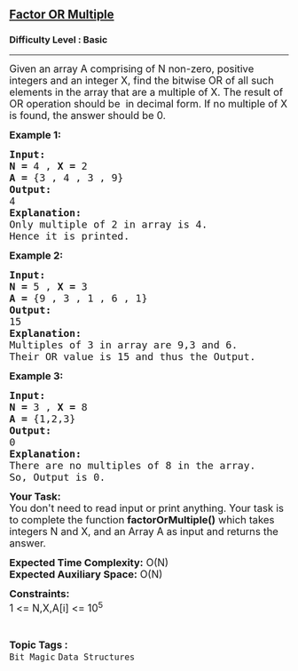 <h2><a href="https://practice.geeksforgeeks.org/problems/factor-or-multiple1128/1?page=2&difficulty[]=-1&category[]=Bit%20Magic&sortBy=submissions">Factor OR Multiple</a></h2><h3>Difficulty Level : Basic</h3><hr><div class="problems_problem_content__Xm_eO"><p><span style="font-size:18px">Given an array A comprising of N non-zero, positive integers and an integer X, find the bitwise&nbsp;OR of all such elements in the array that are a multiple of X. The result of OR operation should be&nbsp; in decimal form.&nbsp;If no multiple of X is found, the answer should be 0.</span></p>

<p><span style="font-size:18px"><strong>Example 1:</strong></span></p>

<pre><span style="font-size:18px"><strong>Input:</strong>
<strong>N = </strong>4 , <strong>X = </strong>2
<strong>A = </strong>{3 , 4 , 3 , 9}
<strong>Output:</strong>
4<strong>
Explanation:</strong>
Only multiple of 2 in array is 4.
Hence it is printed.</span></pre>

<p><span style="font-size:18px"><strong>Example 2:</strong></span></p>

<pre><span style="font-size:18px"><strong>Input:</strong>
<strong>N = </strong>5 , <strong>X = </strong>3
<strong>A = </strong>{9 , 3 , 1 , 6 , 1}
<strong>Output:</strong>
15<strong>
Explanation:</strong>
Multiples of 3 in array are 9,3 and 6.
Their OR value is 15 and thus the Output.</span></pre>

<p><span style="font-size:18px"><strong>Example 3:</strong></span></p>

<pre><span style="font-size:18px"><strong>Input:</strong>
<strong>N = </strong>3 , <strong>X = </strong>8
<strong>A = </strong>{1,2,3}
<strong>Output:</strong>
0<strong>
Explanation:</strong>
There are no multiples of 8 in the array.
So, Output is 0.</span>
</pre>

<p><span style="font-size:18px"><strong>Your Task:</strong><br>
You don't need to read input or print anything. Your task is to complete the function <strong>factorOrMultiple()</strong> which takes integers N and X, and an Array A as input and returns the answer.</span></p>

<p><span style="font-size:18px"><strong>Expected Time Complexity:</strong> O(N)<br>
<strong>Expected Auxiliary Space:</strong> O(N)</span></p>

<p><span style="font-size:18px"><strong>Constraints:</strong></span><br>
<span style="font-size:18px">1 &lt;= N,X,A[i] &lt;= 10<sup>5</sup></span></p>
</div><br><p><span style=font-size:18px><strong>Topic Tags : </strong><br><code>Bit Magic</code>&nbsp;<code>Data Structures</code>&nbsp;